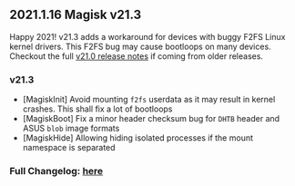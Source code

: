 ## 2021.1.16 Magisk v21.3

Happy 2021! v21.3 adds a workaround for devices with buggy F2FS Linux kernel drivers. This F2FS bug may cause bootloops on many devices. Checkout the full [v21.0 release notes](https://topjohnwu.github.io/Magisk/releases/21000.html) if coming from older releases.

### v21.3

- [MagiskInit] Avoid mounting `f2fs` userdata as it may result in kernel crashes. This shall fix a lot of bootloops
- [MagiskBoot] Fix a minor header checksum bug for `DHTB` header and ASUS `blob` image formats
- [MagiskHide] Allowing hiding isolated processes if the mount namespace is separated

### Full Changelog: [here](https://topjohnwu.github.io/Magisk/changes.html)
